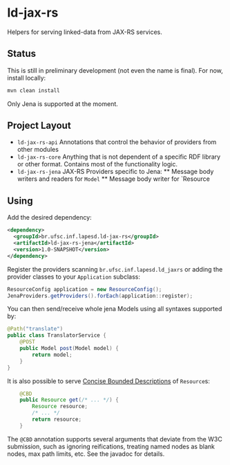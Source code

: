 # ld-jax-rs
Helpers for serving linked-data from JAX-RS services. 

## Status
This is still in preliminary development (not even the name is final). For now, install locally:
```bash
mvn clean install
```

Only Jena is supported at the moment. 

## Project Layout

* `ld-jax-rs-api` Annotations that control the behavior of providers from other modules
* `ld-jax-rs-core` Anything that is not dependent of a specific RDF library or other format. 
  Contains most of the functionality logic.
* `ld-jax-rs-jena` JAX-RS Providers specific to Jena:
** Message body writers and readers for `Model`
** Message body writer for `Resource 

## Using

Add the desired dependency:
```xml
<dependency>
  <groupId>br.ufsc.inf.lapesd.ld-jax-rs</groupId>
  <artifactId>ld-jax-rs-jena</artifactId>
  <version>1.0-SNAPSHOT</version>
</dependency>
```

Register the providers scanning `br.ufsc.inf.lapesd.ld_jaxrs` or adding 
the provider classes to your `Application` subclass:
```java
ResourceConfig application = new ResourceConfig();
JenaProviders.getProviders().forEach(application::register);
```

You can then send/receive whole jena Models using all syntaxes supported by:
 
```java
@Path("translate")
public class TranslatorService {
    @POST
    public Model post(Model model) {
        return model;
    }
}
```

It is also possible to serve [Concise Bounded Descriptions](https://www.w3.org/Submission/CBD/) 
of `Resource`s:

```java
    @CBD
    public Resource get(/* ... */) {
        Resource resource;
        /* ... */
        return resource;
    }
```

The `@CBD` annotation supports several arguments that deviate from the W3C submission, 
such as ignoring reifications, treating named nodes as blank nodes, max path limits, etc. 
See the javadoc for details.   
 
